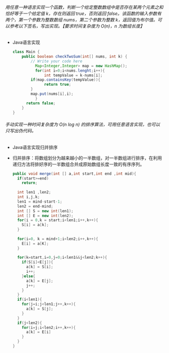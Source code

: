 ###### 用任意一种语言实现一个函数，判断一个给定整数数组中是否存在某两个元素之和恰好等于一个给定值 k，存在则返回 true，否则返回 false。该函数的输入参数有两个，第一个参数为整数数组 nums，第二个参数为整数 k，返回值为布尔值。可以参考以下签名，写出实现。【要求时间复杂度为 O(n)，n 为数组长度】

- Java语言实现

  `````````java
  class Main {
      public boolean checkTwoSum(int[] nums, int k) {
          // Write your code here
  			Map<Integer,Integer> map = new HashMap();
  			for(int i=0;i<nums.lenght;i++){
  				int tempValue = k-nums[i];
          if(map.containsKey(tempValue)){
            	return true;
          }
          map.put(nums[i],i);
  			}
        return false;
      }
  }
  `````````

###### 手动实现一种时间复杂度为 O(n log n) 的排序算法，可用任意语言实现，也可以只写出伪代码。

- Java语言实现归并排序

- 归并排序：将数组划分为越来越小的一半数组，对一半数组进行排序，在利用递归方法将排好序的一半数组合并成原始数组长度一致的有序序列。

  `````java
  public void merge(int [] a,int start,int end ,int mid){
    if(start>=end)
      return;
    
    int len1 ,len2;
    int i,j,k;
    len1 = mind-start-1;
    len2 = end-mind;
    int [] S = new int(len1);
    int [] E = new int(len2);
    for(i = 0,k = start;i<len1;i++,k++){
      S[i] = a[k];
    }
    
    for(i=0, k = mind+1;i<len2;i++,k++){
      E[i] = a[K];
    }
    
    for(k=start,i=0,j=0;i<len1&&j<len2;k++){
      if(S[i]<E[j]){
        a[k] = S[i];
        i++;
      }else{
        a[k] = E[j];
        j++;
      }
    }
    if(i<len1){
      for(j=i;j<len1;j++,k++){
        a[k] = S[j];
      }
    }
    if(j<len2){
      for(i=j;i<len2;i++,k++){
        a[k] = E[i]
      }
    }
  }
  `````

  